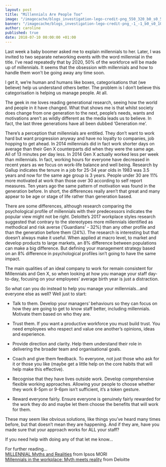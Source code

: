 ```yaml
---
layout: post
title: "Millennials Are People Too"
image: "/imagecache/blogs_investigation-lego-credit-png_550_320_b0_s0_5.png"
banner: "/imagecache/blogs_investigation-lego-credit-png_-1_-1_b0_s0_10.png"
author: caroline
published: true
date: 2018-07-10 00:00:00 +01:00
---
```

Last week a baby boomer asked me to explain millennials to her. Later, I was invited to two separate networking events with the word millennial in the title. I’ve read repeatedly that by 2020, 50% of the workforce will be made up of millennials. It seems that the obsession with millennials and how to handle them won’t be going away any time soon.

I get it, we’re human and humans like boxes, categorisations that (we believe) help us understand others better. The problem is I don’t believe this categorisation is helping us manage people. At all.

The geek in me loves reading generational research, seeing how the world and people in it have changed. What that shows me is that whilst society does change from one generation to the next, people’s needs, wants and motivations aren’t as wildly different as the media leads us to believe. In fact, the last three generations have all been dubbed ‘Generation me’.

There’s a perception that millennials are entitled. They don’t want to work hard but want progression anyway and have no loyalty to companies, job hopping to get ahead. In 2014 millennials did in fact work shorter days on average than their Gen X counterparts did when they were the same age. All of 13 minutes per day less. In 2014 Gen X actually worked less per week than millennials. In fact, working hours for everyone have decreased in recent years as we focus on work-life balance and well being. Research by Gallup indicates the tenure in a job for 25-34 year olds in 1983 was 3.5 years and now for the same age group is 3 years. People under 30 are 11% more motivated at work than those over 30 according to self report measures. Ten years ago the same pattern of motivation was found in the generation before. In short, the differences really aren’t that great and many appear to be age or stage of life rather than generation based.

There are some differences, although research comparing the psychological profile of millennials with their predecessors indicates the popular view might not be right. Deloitte’s 2017 workplace styles research suggested that contrary to the stereotypes more millennials identified as methodical and risk averse (‘Guardians’ - 32%) than any other profile and than the generation before them (24%).  The research is interesting but that doesn’t always make it useful. When applied at macro level, to market and develop products to large markets, an 8% difference between populations can make a big difference. But defining your management strategy based on an 8% difference in psychological profiles isn’t going to have the same impact.

The main qualities of an ideal company to work for remain consistent for Millennials and Gen X, so when looking at how you manage your staff day-to-day, focusing on your employees’ average birth year is just a distraction.

So what can you do instead to help you manage your millennials…and everyone else as well? Well just to start:

* Talk to them. Develop your managers’ behaviours so they can focus on how they are going to get to know staff better, including millennials. Motivate them based on who they are.

* Trust them. If you want a productive workforce you must build trust. You need employees who respect and value one another’s opinions, ideas and experience.

* Provide direction and clarity. Help them understand their role in delivering the broader team and organisational goals.

* Coach and give them feedback. To everyone, not just those who ask for it or those you like (maybe get a little help on the core habits that will help make this effective).

* Recognise that they have lives outside work. Develop comprehensive flexible working approaches. Allowing your people to choose whether they work 8-5pm or 9-6pm isn’t sufficient, it’s a token gesture.

* Reward everyone fairly. Ensure everyone is genuinely fairly rewarded for the work they do and maybe let them choose the benefits that will work for them.

These may seem like obvious solutions, like things you’ve heard many times before, but that doesn’t mean they are happening. And if they are, have you made sure that your approach works for ALL your staff?

If you need help with doing any of that let me know…

For further reading…  
[MILLENNIAL Myths and Realities][1] from Ipsos MORI  
[Millennials in the workplace: Myth meets reality][2] from Deloitte

[1]: https://www.ipsos.com/sites/default/files/2017-05/ipsos-mori-millennial-myths-realities-full-report.pdf
[2]: https://www2.deloitte.com/us/en/pages/consulting/articles/millennials-and-workstyles.html
